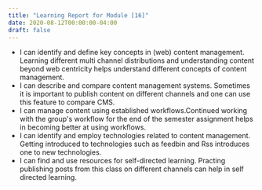 ```yaml
---
title: "Learning Report for Module [16]"
date: 2020-08-12T00:00:00-04:00
draft: false
---
```

- I can identify and define key concepts in (web) content management. Learning different multi channel distributions and understanding content beyond web centricity helps understand different concepts of content management. 
- I can describe and compare content management systems. Sometimes it is important to publish content on different channels and one can use this feature to compare CMS.
- I can manage content using established workflows.Continued working with the group's workflow for the end of the semester assignment helps in becoming better at using workflows.
- I can identify and employ technologies related to content management. Getting introduced to technologies such as feedbin and Rss introduces one to new technologies.
- I can find and use resources for self-directed learning. Practing publishing posts from this class on different channels can help in self directed learning.
